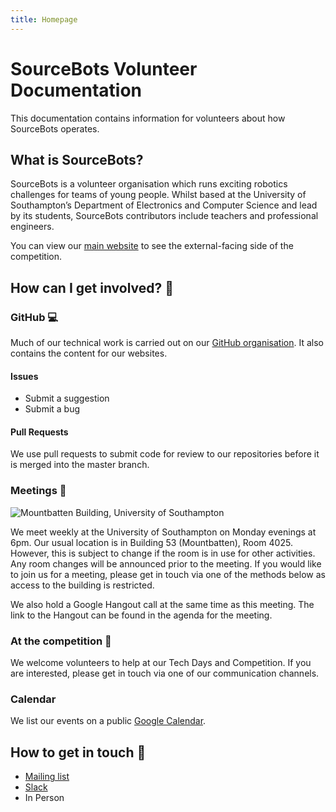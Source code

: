 ```yaml
---
title: Homepage
---
```


# SourceBots Volunteer Documentation
This documentation contains information for volunteers about how SourceBots operates.

## What is SourceBots?
SourceBots is a volunteer organisation which runs exciting robotics challenges for teams of young people. Whilst based at the University of Southampton’s Department of Electronics and Computer Science and lead by its students, SourceBots contributors include teachers and professional engineers.

You can view our [main website](https://sourcebots.org/) to see the external-facing side of the competition.

## How can I get involved? 🐝

### GitHub 💻

Much of our technical work is carried out on our [GitHub organisation](https://github.com/sourcebots/). It also contains the content for our websites.

#### Issues
- Submit a suggestion
- Submit a bug

#### Pull Requests
We use pull requests to submit code for review to our repositories before it is merged into the master branch.

### Meetings 📅

![Mountbatten Building, University of Southampton](/img/mountbatten-building-53.jpg)

We meet weekly at the University of Southampton on Monday evenings at 6pm. Our usual location is in Building 53 (Mountbatten), Room 4025. However, this is subject to change if the room is in use for other activities. Any room changes will be announced prior to the meeting. If you would like to join us for a meeting, please get in touch via one of the methods below as access to the building is restricted.

We also hold a Google Hangout call at the same time as this meeting. The link to the Hangout can be found in the agenda for the meeting.

### At the competition 🤖

We welcome volunteers to help at our Tech Days and Competition. If you are interested, please get in touch via one of our communication channels.

### Calendar

We list our events on a public [Google Calendar][calendar].

## How to get in touch 📨
- [Mailing list](https://groups.google.com/forum/#!forum/sourcebots)
- [Slack](https://sourcebots.slack.com/)
- In Person

[calendar]: https://calendar.google.com/calendar?cid=bnQzODYwdjJvMDZtcjUwcDczaW5ncTVscm9AZ3JvdXAuY2FsZW5kYXIuZ29vZ2xlLmNvbQ
